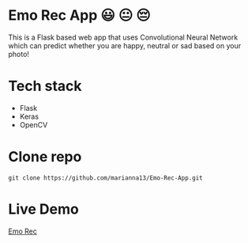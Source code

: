 # Emo Rec App :smiley: :neutral_face: :pensive:
This is a Flask based web app that uses Convolutional Neural Network which can predict whether you are happy, neutral or sad based on your photo!
# Tech stack
 - Flask
 - Keras
 - OpenCV
# Clone repo
```
git clone https://github.com/marianna13/Emo-Rec-App.git
```
# Live Demo
[Emo Rec](http://3.141.195.232:5000/?)

